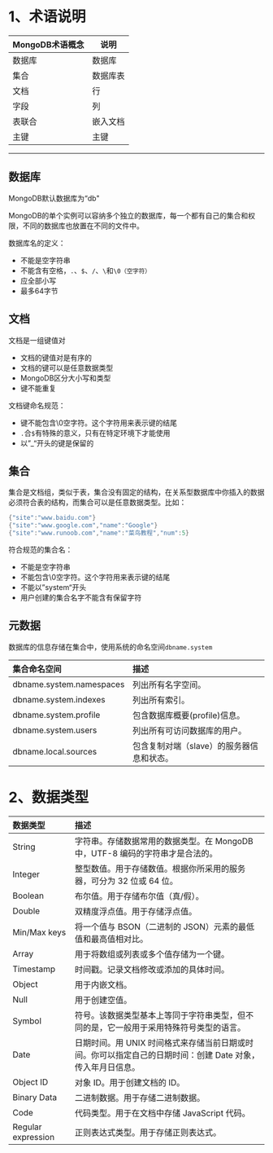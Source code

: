 # 1、术语说明

| MongoDB术语概念 | 说明     |
| --------------- | -------- |
| 数据库          | 数据库   |
| 集合            | 数据库表 |
| 文档            | 行       |
| 字段            | 列       |
| 表联合          | 嵌入文档 |
| 主键            | 主键     |

***

## 数据库

MongoDB默认数据库为“db"

MongoDB的单个实例可以容纳多个独立的数据库，每一个都有自己的集合和权限，不同的数据库也放置在不同的文件中。

数据库名的定义：

* 不能是空字符串
* 不能含有空格，`.`、`$`、`/`、`\`和`\0（空字符）`
* 应全部小写
* 最多64字节

## 文档

文档是一组键值对

* 文档的键值对是有序的
* 文档的键可以是任意数据类型
* MongoDB区分大小写和类型
* 键不能重复

文档键命名规范：

* 键不能包含\0空字符。这个字符用来表示键的结尾
* `.`合`$`有特殊的意义，只有在特定环境下才能使用
* 以”_“开头的键是保留的

## 集合

集合是文档组，类似于表，集合没有固定的结构，在关系型数据库中你插入的数据必须符合表的结构，而集合可以是任意数据类型。比如：

```java
{"site":"www.baidu.com"}
{"site":"www.google.com","name":"Google"}
{"site":"www.runoob.com","name":"菜鸟教程","num":5}
```

符合规范的集合名：

* 不能是空字符串
* 不能包含\0空字符。这个字符用来表示键的结尾
* 不能以”system“开头
* 用户创建的集合名字不能含有保留字符

## 元数据

数据库的信息存储在集合中，使用系统的命名空间`dbname.system`

| 集合命名空间             | 描述                                      |
| :----------------------- | :---------------------------------------- |
| dbname.system.namespaces | 列出所有名字空间。                        |
| dbname.system.indexes    | 列出所有索引。                            |
| dbname.system.profile    | 包含数据库概要(profile)信息。             |
| dbname.system.users      | 列出所有可访问数据库的用户。              |
| dbname.local.sources     | 包含复制对端（slave）的服务器信息和状态。 |

# 2、数据类型

| 数据类型           | 描述                                                         |
| :----------------- | :----------------------------------------------------------- |
| String             | 字符串。存储数据常用的数据类型。在 MongoDB 中，UTF-8 编码的字符串才是合法的。 |
| Integer            | 整型数值。用于存储数值。根据你所采用的服务器，可分为 32 位或 64 位。 |
| Boolean            | 布尔值。用于存储布尔值（真/假）。                            |
| Double             | 双精度浮点值。用于存储浮点值。                               |
| Min/Max keys       | 将一个值与 BSON（二进制的 JSON）元素的最低值和最高值相对比。 |
| Array              | 用于将数组或列表或多个值存储为一个键。                       |
| Timestamp          | 时间戳。记录文档修改或添加的具体时间。                       |
| Object             | 用于内嵌文档。                                               |
| Null               | 用于创建空值。                                               |
| Symbol             | 符号。该数据类型基本上等同于字符串类型，但不同的是，它一般用于采用特殊符号类型的语言。 |
| Date               | 日期时间。用 UNIX 时间格式来存储当前日期或时间。你可以指定自己的日期时间：创建 Date 对象，传入年月日信息。 |
| Object ID          | 对象 ID。用于创建文档的 ID。                                 |
| Binary Data        | 二进制数据。用于存储二进制数据。                             |
| Code               | 代码类型。用于在文档中存储 JavaScript 代码。                 |
| Regular expression | 正则表达式类型。用于存储正则表达式。                         |